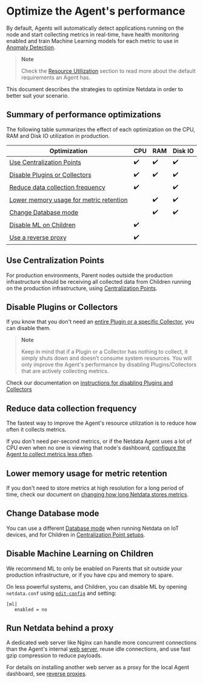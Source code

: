# Optimize the Agent's performance

By default, Agents will automatically detect applications running on the node and start collecting metrics in real-time, have health monitoring enabled and train Machine Learning models for each metric to use in [Anomaly Detection](/src/ml/README.md).

> **Note**
>
> Check the [Resource Utilization](/docs/netdata-agent/sizing-netdata-agents/README.md) section to read more about the default requirements an Agent has.

This document describes the strategies to optimize Netdata in order to better suit your scenario.

## Summary of performance optimizations

The following table summarizes the effect of each optimization on the CPU, RAM and Disk IO utilization in production.

| Optimization                                                                                                                      | CPU                | RAM                | Disk IO            |
|-----------------------------------------------------------------------------------------------------------------------------------|--------------------|--------------------|--------------------|
| [Use Centralization Points](#use-centralization-points)                                                                           | :heavy_check_mark: | :heavy_check_mark: | :heavy_check_mark: |
| [Disable Plugins or Collectors](#disable-plugins-or-collectors)                                                 | :heavy_check_mark: | :heavy_check_mark: | :heavy_check_mark: |
| [Reduce data collection frequency](#reduce-data-collection-frequency)                                                                  | :heavy_check_mark: |                    | :heavy_check_mark: |
| [Lower memory usage for metric retention](#lower-memory-usage-for-metric-retention) |                    | :heavy_check_mark: | :heavy_check_mark: |
| [Change Database mode](#change-database-mode)                                                                |                    | :heavy_check_mark: | :heavy_check_mark: |
| [Disable ML on Children](#disable-machine-learning-on-children)                                                                   | :heavy_check_mark: |                    |                    |
| [Use a reverse proxy](#run-netdata-behind-a-proxy)                                                                                | :heavy_check_mark: |                    |                    |

## Use Centralization Points

For production environments, Parent nodes outside the production infrastructure should be receiving all collected data from Children running on the production infrastructure, using [Centralization Points](/docs/observability-centralization-points/README.md).

## Disable Plugins or Collectors

If you know that you don't need an [entire Plugin or a specific Collector](/src/collectors/README.md), you can disable them.

> **Note**
>
> Keep in mind that if a Plugin or a Collector has nothing to collect, it simply shuts down and doesn’t consume system resources. You will only improve the Agent's performance by disabling Plugins/Collectors that are actively collecting metrics.

Check our documentation on [instructions for disabling Plugins and Collectors](/docs/netdata-agent/configuration/collectors/enable-or-disable-collectors-and-plugins.md)

## Reduce data collection frequency

The fastest way to improve the Agent's resource utilization is to reduce how often it collects metrics.

If you don't need per-second metrics, or if the Netdata Agent uses a lot of CPU even when no one is viewing that node's dashboard, [configure the Agent to collect metrics less often](/docs/netdata-agent/configuration/collectors/data-collection-frequency.md).

## Lower memory usage for metric retention

If you don't need to store metrics at high resolution for a long period of time, check our document on [changing how long Netdata stores metrics](/docs/netdata-agent/configuration/optimizing-metrics-database/change-metrics-storage.md).

## Change Database mode

You can use a different [Database mode](/src/database/README.md#select-database-mode) when running Netdata on IoT devices, and for Children in [Centralization Point setups](/docs/observability-centralization-points/README.md).

## Disable Machine Learning on Children

We recommend ML to only be enabled on Parents that sit outside your production infrastructure, or if you have cpu and memory to spare.

On less powerful systems, and Children, you can disable ML by opening `netdata.conf` using [`edit-config`](/docs/netdata-agent/configuration/README.md#edit-a-configuration-file-using-edit-config) and setting:

```text
[ml]
   enabled = no
```

## Run Netdata behind a proxy

A dedicated web server like Nginx can handle more concurrent connections than the Agent's internal [web server](/src/web/README.md), reuse idle connections, and use fast gzip compression to reduce payloads.

For details on installing another web server as a proxy for the local Agent dashboard, see [reverse proxies](/docs/netdata-agent/configuration/running-the-netdata-agent-behind-a-reverse-proxy/README.md).

